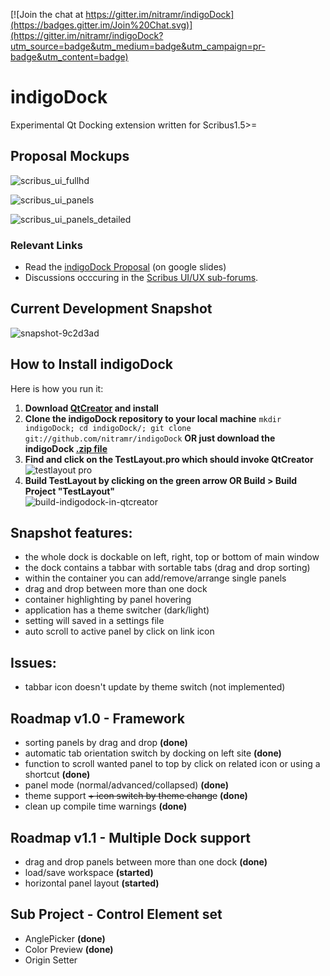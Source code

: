 [![Join the chat at https://gitter.im/nitramr/indigoDock](https://badges.gitter.im/Join%20Chat.svg)](https://gitter.im/nitramr/indigoDock?utm_source=badge&utm_medium=badge&utm_campaign=pr-badge&utm_content=badge)
# indigoDock 
Experimental Qt Docking extension written for Scribus1.5>=  

## Proposal Mockups
![scribus_ui_fullhd](https://cloud.githubusercontent.com/assets/4140247/10866901/27f00cba-8014-11e5-91f8-8894712e08ce.png)

![scribus_ui_panels](https://cloud.githubusercontent.com/assets/4140247/10866907/6fe10a9c-8014-11e5-9d46-8fd4ec9ecc33.png)

![scribus_ui_panels_detailed](https://cloud.githubusercontent.com/assets/4140247/10866918/5d8ae97a-8015-11e5-85ad-a27eeaaad4ce.png)

### Relevant Links 
* Read the [indigoDock Proposal](https://goo.gl/T4gFd5) (on google slides)  
* Discussions occcuring in the [Scribus UI/UX sub-forums](http://forums.scribus.net/index.php/topic,1617.0.html).  

## Current Development Snapshot
![snapshot-9c2d3ad](https://cloud.githubusercontent.com/assets/4140247/12284558/1a9f278a-b976-11e5-8402-4f50e6f9fbf9.gif)


## How to Install indigoDock
Here is how you run it:  
1. **Download [QtCreator](http://www.qt.io/download-open-source/) and install**  
2. **Clone the indigoDock repository to your local machine** ```mkdir indigoDock; cd indigoDock/; git clone git://github.com/nitramr/indigoDock``` **OR just download the indigoDock [.zip file](https://github.com/nitramr/indigoDock/archive/master.zip)**  
3. **Find and click on the TestLayout.pro which should invoke QtCreator**  
![testlayout pro](https://cloud.githubusercontent.com/assets/15112256/14962010/02eca01c-109d-11e6-8f3a-b7a229af5b92.png)  
4. **Build TestLayout by clicking on the green arrow OR Build > Build Project "TestLayout"**  
![build-indigodock-in-qtcreator](https://cloud.githubusercontent.com/assets/4140247/10866388/01e7e67e-7ffa-11e5-852c-0176e022c647.jpg)  

## Snapshot features:
* the whole dock is dockable on left, right, top or bottom of main window  
* the dock contains a tabbar with sortable tabs (drag and drop sorting)  
* within the container you can add/remove/arrange single panels  
* drag and drop between more than one dock  
* container highlighting by panel hovering  
* application has a theme switcher (dark/light)  
* setting will saved in a settings file  
* auto scroll to active panel by click on link icon  


## Issues:
* tabbar icon doesn't update by theme switch (not implemented)  


## Roadmap v1.0 - Framework
* sorting panels by drag and drop **(done)**  
* automatic tab orientation switch by docking on left site **(done)**  
* function to scroll wanted panel to top by click on related icon or using a shortcut **(done)**  
* panel mode (normal/advanced/collapsed) **(done)**  
* theme support ~~+ icon switch by theme change~~ **(done)**  
* clean up compile time warnings **(done)**  

## Roadmap v1.1 - Multiple Dock support
* drag and drop panels between more than one dock **(done)**  
* load/save workspace **(started)**  
* horizontal panel layout **(started)**  

## Sub Project - Control Element set
* AnglePicker **(done)**  
* Color Preview **(done)**  
* Origin Setter  
